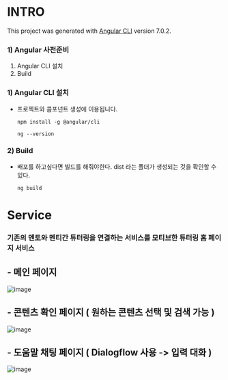 # INTRO
 
This project was generated with [Angular CLI](https://github.com/angular/angular-cli) version 7.0.2.

### 1) Angular 사전준비
  1. Angular CLI 설치
  2. Build

### 1) Angular CLI 설치
- 프로젝트와 콤포넌트 생성에 이용됩니다.

	```
	npm install -g @angular/cli
	```
	```
	ng --version
	```
	

### 2) Build
- 배포를 하고싶다면 빌드를 해줘야한다. dist 라는 폴더가 생성되는 것을 확인할 수 있다.

	```
	ng build
  ```

# Service

### 기존의 멘토와 멘티간 튜터링을 연결하는 서비스를 모티브한 튜터링 홈 페이지 서비스

## - 메인 페이지 

![image](https://user-images.githubusercontent.com/43161245/76683309-91517500-6646-11ea-859f-17ec8eefd43d.png)

## - 콘텐츠 확인 페이지 ( 원하는 콘텐츠 선택 및 검색 가능 )

![image](https://user-images.githubusercontent.com/43161245/76683315-957d9280-6646-11ea-91d8-958ae96b711f.png)

## - 도움말 채팅 페이지  (  Dialogflow 사용 -> 입력 대화 )

![image](https://user-images.githubusercontent.com/43161245/76684569-4ccad700-6650-11ea-9c43-8d85d8a72721.png)
